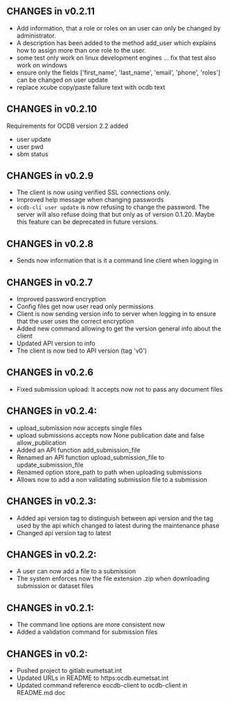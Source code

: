 ## CHANGES in v0.2.11

- Add information, that a role or roles on an user can only be changed by administrator.
- A description has been added to the method add_user which explains how to assign more than one role to the user.
- some test only work on linux development engines ... fix that test also work on windows
- ensure only the fields ['first_name', 'last_name', 'email', 'phone', 'roles'] can be changed on user update
- replace xcube copy/paste failure text with ocdb text
  
## CHANGES in v0.2.10

Requirements for OCDB version 2.2 added
- user update
- user pwd
- sbm status  
  
## CHANGES in v0.2.9

- The client is now using verified SSL connections only.
- Improved help message when changing passwords
- `ocdb-cli user update` is now refusing to change the password. The server will also refuse doing that but only as of
  version 0.1.20. Maybe this feature can be deprecated in future versions.

## CHANGES in v0.2.8

- Sends now information that is it a command line client when logging in 

## CHANGES in v0.2.7

- Improved password encryption
- Config files get now user read only permissions 
- Client is now sending version info to server when logging in to ensure
  that the user uses the correct encryption
- Added new command allowing to get the version general info about the client
- Updated API version to info
- The client is now tied to API version (tag 'v0')

## CHANGES in v0.2.6

- Fixed submission upload: It accepts now not to pass any document files

## CHANGES in v0.2.4:

- upload_submission now accepts single files
- upload submissions accepts now None publication date and false allow_publication
- Added an API function add_submission_file
- Renamed an API function upload_submission_file to update_submission_file
- Renamed option store_path to path when uploading submissions
- Allows now to add a non validating submission file to a submission

## CHANGES in v0.2.3:

- Added api version tag to distinguish between api version and the
  tag used by the api which changed to latest during the maintenance 
  phase
- Changed api version tag to latest

## CHANGES in v0.2.2:

- A user can now add a file to a submission
- The system enforces now the file extension .zip when downloading
  submission or dataset files

## CHANGES in v0.2.1:

- The command line options are more consistent now
- Added a validation command for submission files


## CHANGES in v0.2:

- Pushed project to gitlab.eumetsat.int
- Updated URLs in README to https:ocdb.eumetsat.int
- Updated command reference eocdb-client to ocdb-client in README.md doc